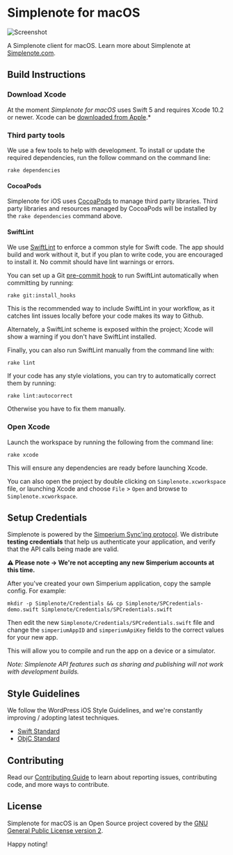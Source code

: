 # Simplenote for macOS

![Screenshot](https://simplenoteblog.files.wordpress.com/2020/08/mark2-screenshot.png)

A Simplenote client for macOS. Learn more about Simplenote at [Simplenote.com](https://simplenote.com).

## Build Instructions

### Download Xcode

At the moment *Simplenote for macOS* uses Swift 5 and requires Xcode 10.2 or newer. Xcode can be [downloaded from Apple](https://developer.apple.com/downloads/index.action).*

### Third party tools

We use a few tools to help with development. To install or update the required dependencies, run the follow command on the command line:

`rake dependencies`

#### CocoaPods

Simplenote for iOS uses [CocoaPods](http://cocoapods.org/) to manage third party libraries.
Third party libraries and resources managed by CocoaPods will be installed by the `rake dependencies` command above.

#### SwiftLint

We use [SwiftLint](https://github.com/realm/SwiftLint) to enforce a common style for Swift code. The app should build and work without it, but if you plan to write code, you are encouraged to install it. No commit should have lint warnings or errors.

You can set up a Git [pre-commit hook](https://git-scm.com/book/en/v2/Customizing-Git-Git-Hooks) to run SwiftLint automatically when committing by running:

`rake git:install_hooks`

This is the recommended way to include SwiftLint in your workflow, as it catches lint issues locally before your code makes its way to Github.

Alternately, a SwiftLint scheme is exposed within the project; Xcode will show a warning if you don't have SwiftLint installed.

Finally, you can also run SwiftLint manually from the command line with:

`rake lint`

If your code has any style violations, you can try to automatically correct them by running:

`rake lint:autocorrect`

Otherwise you have to fix them manually.

### Open Xcode

Launch the workspace by running the following from the command line:

`rake xcode`

This will ensure any dependencies are ready before launching Xcode.

You can also open the project by double clicking on `Simplenote.xcworkspace` file, or launching Xcode and choose `File` > `Open` and browse to `Simplenote.xcworkspace`.

## Setup Credentials

Simplenote is powered by the [Simperium Sync'ing protocol](https://www.simperium.com). We distribute **testing credentials** that help us authenticate your application, and verify that the API calls being made are valid.

**⚠️ Please note → We're not accepting any new Simperium accounts at this time.**

After you've created your own Simperium application, copy the sample config. For example:

```
mkdir -p Simplenote/Credentials && cp Simplenote/SPCredentials-demo.swift Simplenote/Credentials/SPCredentials.swift
```

Then edit the new `Simplenote/Credentials/SPCredentials.swift` file and change the `simperiumAppID` and `simperiumApiKey` fields to the correct values for your new app.

This will allow you to compile and run the app on a device or a simulator.

_Note: Simplenote API features such as sharing and publishing will not work with development builds._

## Style Guidelines

 We follow the WordPress iOS Style Guidelines, and we're constantly improving / adopting latest techniques.

 - [Swift Standard](https://github.com/wordpress-mobile/swift-style-guide)
 - [ObjC Standard](https://github.com/wordpress-mobile/objective-c-style-guide)

## Contributing

Read our [Contributing Guide](CONTRIBUTING.md) to learn about reporting issues, contributing code, and more ways to contribute.

## License

Simplenote for macOS is an Open Source project covered by the [GNU General Public License version 2](LICENSE.md).

Happy noting!
